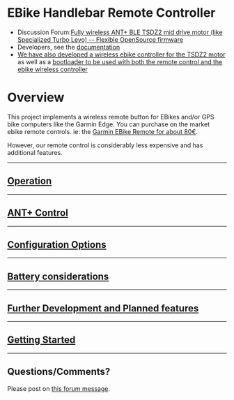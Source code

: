# EBike Handlebar Remote Controller

- Discussion Forum:[Fully wireless ANT+ BLE TSDZ2 mid drive motor (like Specialized Turbo Levo) -- Flexible OpenSource firmware](https://endless-sphere.com/forums/viewtopic.php?t=106346)
- Developers, see the [documentation](documentation/README.md)
- [We have also developed a wireless ebike controller for the TSDZ2 motor](https://github.com/OpenSource-EBike-firmware/TSDZ2_wireless)
as well as a [bootloader to be used with both the remote control and the ebike wireless controller](https://github.com/OpenSource-EBike-firmware/TSDZ2_wireless-bootloader)
# Overview
This project implements a wireless remote button for EBikes and/or GPS bike computers like the Garmin Edge. 
You can  purchase on the market ebike remote controls. ie: the [Garmin EBike Remote for about 80€](https://buy.garmin.com/en-US/US/p/545795/pn/010-12094-30).

However, our remote control is considerably less expensive and has additional features.

----
[Operation](documentation/operation.md)
-----------
---
[ANT+ Control](documentation/features.md)
------------
------------
[Configuration Options](documentation/configuration.md)
---------
---------
[Battery considerations](documentation/battery.md)
-----
-----
[Further Development and Planned features](documentation/planned.md)
------
------
[Getting Started](documentation/getting_started.md)
-------
-------

## Questions/Comments?
Please post on [this forum message](https://endless-sphere.com/forums/viewtopic.php?f=28&t=106346).